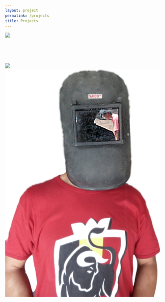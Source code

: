 ```yaml
---
layout: project
permalink: /projects
title: Projects
---
```


<div class="container">
  <div class="row">
    <div class="col-sm-4 fadeover" style="">
      <a href="{{ site.baseurl }}/computer-mouse-technical-drawings">
      	<img class="" src="{{ site.git_assets_url }}/mouse_header.png">
      </a>
      <!--<h3>hi</h3>-->
    </div>
    <div class="col-sm-4 fadeover" style="margin-top:80px">
      <a href="{{ site.baseurl }}/lego-segway">
      	<img class="" src="{{ site.git_assets_url }}/lego_header.png">
      </a>
    </div>
    <div class="col-sm-4 fadeover" style="">
      <a href="{{ site.baseurl }}/project-pico">
      	<img class="" src="/assets/pico_header.png">
      </a>
    </div>
  </div>
</div>

<script type="text/javascript">
	
	$('.fadeover').hover(function() {
	    $(this).find('img').fadeTo(300, 0.7);
	}, function() {
	    $(this).find('img').fadeTo(300, 1);
	});

</script>

 